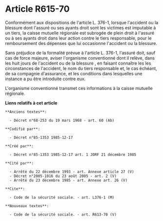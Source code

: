 # Article R615-70

Conformément aux dispositions de l'article L. 376-1, lorsque l'accident ou la blessure dont l'assuré ou ses ayants droit sont
les victimes est imputable à un tiers, la caisse mutuelle régionale est subrogée de plein droit à l'assuré ou à ses ayants
droit dans leur action contre le tiers responsable, pour le remboursement des dépenses que lui occasionne l'accident ou la
blessure. 

Sans préjudice de la formalité prévue à l'article L. 376-1, l'assuré doit, sauf cas de force majeure, aviser l'organisme
conventionné dont il relève, dans les huit jours de l'accident ou de la blessure       , en faisant connaître les les
circonstances de l'accident, le nom du tiers responsable et, le cas échéant, de sa compagnie d'assurance, et les conditions
dans lesquelles une instance a pu être introduite contre eux. 

L'organisme conventionné transmet ces informations à la caisse mutuelle régionale.

**Liens relatifs à cet article**

	**Anciens textes**:

	  - Décret n°68-253 du 19 mars 1968 - art. 60 (Ab)

	**Codifié par**:

	  - Décret n°85-1353 1985-12-17

	**Créé par**:

	  - Décret n°85-1353 1985-12-17 art. 1 JORF 21 décembre 1985

	**Cité par**:

	  - Arrêté du 22 décembre 1993 - art. Annexe article 27 (V)
	  - Décret n°2005-1016 du 23 août 2005 - art. 2 (V)
	  - Arrêté du 23 décembre 1985 - art. Annexe art. 26 (V)

	**Cite**:

	  - Code de la sécurité sociale. - art. L376-1 (M)

	**Nouveaux textes**:

	  - Code de la sécurité sociale. - art. R613-70 (V)

